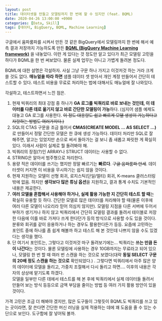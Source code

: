```yaml
---
layout: post
title: 데이터셋을 만들고 모델링까지 한 번에 할 수 있지만 (feat. BQML)
date: 2020-04-26 13:00:00 +0900
categories: [Data, Skill]
tags: [데이터, BigQuery, BQML, Machine Learning]
---
```


구글에서 움파룸파를 시켜서 만든 것 같은 BigQuery에서 모델링까지 한 번에 해서 예측 결과 저장까지 가능하도록 만든 **[BQML (BigQuery Machine Learning framework)](https://cloud.google.com/bigquery-ml/docs/bigqueryml-intro)** 을 내놓았다. 이런 게 있다는 것 정도만 알고 있다가 최근 모델링 고민을 하다가 BQML을 한 번 써보았다. 물론 실제 업무는 아니고 가볍게 돌려본 정도다.

BQML에 대한 설명은 각설하자. 사실 그냥 구문 하나 가지고 이것저것 하는 거라 크게 쓸 것도 없다. **매뉴얼을 따라 하면** 샘플 데이터 셋 받아서 개인 계정 만들어서 간단히 테스트할 수 있다. 테스트 비용을 무료로 처리하는 법에 대해서도 매뉴얼에 잘 나와있다.

각설하고, 테스트하면서 느낀 점은.

1.  현재 빅쿼리의 최대 강점 중 하나가 **GA 로그를 빅쿼리로 바로 보내는 것인데, 이 데이터를 다른 데로 옮기지 않고 바로 간단한 모델링이 가능**하다. (심지어 샘플 예제도 대놓고 GA 로그를 사용한다. ~~이 정도 대용량도 쉽고 빠르게 모델 생성이 가능하다고 자랑하는 방법도 여러가지다.)~~
2.  SQL의 CTAS 구문을 조금 틀어서 **CMAS(CREATE MODEL ... AS SELECT ...)** 로 만들어서 정말 간단한 모델은 한 큐에 생성 가능하다. 데이터 처리만 SQL로 잘 해주면, 알고는 있었지만 손으로 써서 돌아가는 걸 보니 좀 새롭고 짜릿한 게 확실히 있다. 이래서 사람이 실제로 뭘 돌려봐야 해.
3.  빅쿼리의 장점(?)인 ARRAY나 STRUCT 데이터는 사용할 수 없다.
4.  STRING은 알아서 범주형으로 처리한다.
5.  용량 적은 데이터를 쓰기는 했지만 정말 빠르기는 **빠르다**. ~~구글 움파룸파 만세~~. 데이터셋이 커지면 이 비용을 무시하기는 쉽지 않을 것이다.
6.  현재 지원하는 모델이 선형 회귀, 로지스틱(단일/멀티) 회귀, K-means 클러스터링밖에 없음. 하지만 **생각보다 많은 튜닝 옵션**을 지원하고, 결과 통계 수치도 기본적인 내용은 제공한다.
7.  **여러 모델을 혼합해서 사용해야 하거나, 실제 활용 가능한 지 간단히 테스트 할 때**는 확실히 유용할 듯 하다. 간단한 모델로 많은 데이터를 처리해야 할 때(물론 이후에 여러 다른 모델이 나오리라 믿어 의심치 않지만). 모델링 지점을 다른 서버에 두어서 부하가 생기거나 하지 않고 빅쿼리에서 간단히 모델링 결과를 돌려서 테이블로 저장한 다음에 이를 바로 가져다 쓰게 한다던가 등의 방식으로 사용할 수도 있을 것이다. 분류와 회귀를 같이 응용하거나 하는 경우도 활용한다든가 등등. 요즘에 고민하는 포인트 중에 하나를 좀 쉽게 해볼까 하고 테스트 해 본 것인데 나쁘지 않을 수도 있겠다는 생각을 했다.
8.  단 여기서 포인트는, 그렇다고 이것저것 마구 돌려보기에는... 빅쿼리는 **쓰는 만큼 돈이 나간다**는 것이다. 물론 모델링에 사용하는 경우 10GB까지는 무료라고 되어 있으나, 모델링 한 번 할 때 여러 번 스캔을 하는 것으로 보였다(대략 **동일 SELECT 구문의 20배 정도 스캔을 하는 것으로** 확인되었다.) . 그렇다면 빅쿼리에서 아주 많은 양의 데이터에 모델을 돌리고, 가중치 조절해서 다시 돌리고 하면.... 이후의 내용은 각자의 상상에 맡기도록 하겠다.\
    모델을 일부만 다른 데에서 테스트를 해 본 후에 빅쿼리에서 실제 데이터들 돌려서 만들어 보는 방식 등등으로 금액 부담을 줄이는 방법 등 여러 가지 활용 방안이 있을 것이다.

가격 고민은 조금 더 해봐야 겠지만, 많은 도구들이 그렇듯이 BQML도 빅쿼리를 쓰고 있는 곳이라면, 잘 쓴다면 간단한 머신 러닝을 실제 적용하는 데에 꽤 도움을 줄 수 있는 수단으로 보인다. 도구함에 잘 넣어둬 볼까.
